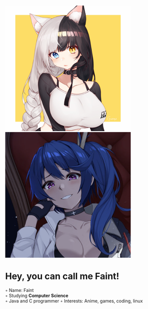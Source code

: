 
<p align=left>
  <img src="https://github.com/faintsign/faintsign/blob/main/images/1637702131283.png" height=400 width=400 text="uwu">
  <img src="https://github.com/faintsign/faintsign/blob/main/images/34347487g.png" height = 400>
  
  <h1> Hey, you can call me Faint!</h1>
</p

◦ Name: Faint\
◦ Studying <strong>Computer Science</strong>\
◦ Java and C programmer
◦ Interests: Anime, games, coding, linux

<!---
faintsign/faintsign is a ✨ special ✨ repository because its `README.md` (this file) appears on your GitHub profile.
You can click the Preview link to take a look at your changes.
--->
